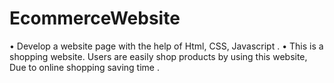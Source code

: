 # EcommerceWebsite

•	Develop a website page with the help of Html, CSS, Javascript .
•	This is a shopping website. Users are easily shop products by using this website, Due to online shopping saving time .
